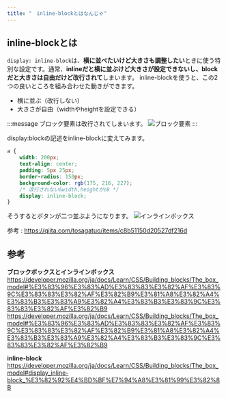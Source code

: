 ```yaml
---
title: "　inline-blockとはなんじゃ"
---
```


## inline-blockとは

`display: inline-block`は、**横に並べたいけど大きさも調整したい**ときに使う特別な設定です。通常、**inlineだと横に並ぶけど大きさが設定できないし、blockだと大きさは自由だけど改行されて**しまいます。
inline-blockを使うと、この2つの良いところを組み合わせた動きができます。

* 横に並ぶ（改行しない）
* 大きさが自由（widthやheightを設定できる）

:::message
ブロック要素は改行されてしまいます。
![ブロック要素](https://storage.googleapis.com/zenn-user-upload/63f8d1b90afd-20241025.png)
:::

display:blockの記述をinline-blockに変えてみます。

```css:style.css
a {
    width: 200px;
    text-align: center;
    padding: 5px 25px;
    border-radius: 150px;
    background-color: rgb(175, 216, 227);
    /* 改行されない&width,heightがok */
    display: inline-block;
}
```

そうするとボタンが二つ並ぶようになります。
![インラインボックス](https://storage.googleapis.com/zenn-user-upload/5363dcc1f116-20241025.png)

参考 : <https://qiita.com/tosagatuo/items/c8b51150d20527df216d>

## 参考

**ブロックボックスとインラインボックス**
<https://developer.mozilla.org/ja/docs/Learn/CSS/Building_blocks/The_box_model#%E3%83%96%E3%83%AD%E3%83%83%E3%82%AF%E3%83%9C%E3%83%83%E3%82%AF%E3%82%B9%E3%81%A8%E3%82%A4%E3%83%B3%E3%83%A9%E3%82%A4%E3%83%B3%E3%83%9C%E3%83%83%E3%82%AF%E3%82%B9>
<https://developer.mozilla.org/ja/docs/Learn/CSS/Building_blocks/The_box_model#%E3%83%96%E3%83%AD%E3%83%83%E3%82%AF%E3%83%9C%E3%83%83%E3%82%AF%E3%82%B9%E3%81%A8%E3%82%A4%E3%83%B3%E3%83%A9%E3%82%A4%E3%83%B3%E3%83%9C%E3%83%83%E3%82%AF%E3%82%B9>

**inline-block**
<https://developer.mozilla.org/ja/docs/Learn/CSS/Building_blocks/The_box_model#display_inline-block_%E3%82%92%E4%BD%BF%E7%94%A8%E3%81%99%E3%82%8B>
